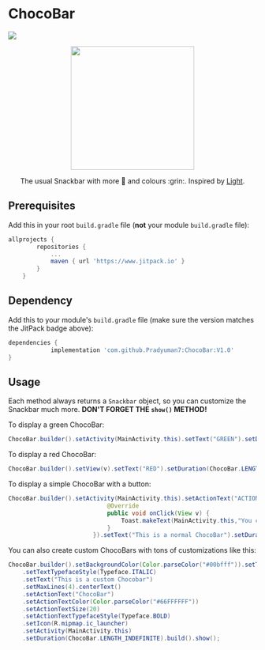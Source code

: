 # ChocoBar

[![](https://www.jitpack.io/v/Pradyuman7/ChocoBar.svg)](https://www.jitpack.io/#Pradyuman7/ChocoBar)

<p align="center">
  <img width="250" height="250" src="https://user-images.githubusercontent.com/41565823/50545792-3f2c5b80-0c1c-11e9-81e6-23b0035c7b4c.gif">
</p>

<p align="center">
  The usual Snackbar with more 🍫 and colours :grin:. Inspired by <a href="https://github.com/TonnyL/Light"> Light</a>.
</p>


## Prerequisites

Add this in your root `build.gradle` file (**not** your module `build.gradle` file):


```gradle
allprojects {
		repositories {
			...
			maven { url 'https://www.jitpack.io' }
		}
	}
```

## Dependency

Add this to your module's `build.gradle` file (make sure the version matches the JitPack badge above):

```gradle
dependencies {
	        implementation 'com.github.Pradyuman7:ChocoBar:V1.0'
}
```

## Usage

Each method always returns a `Snackbar` object, so you can customize the Snackbar much more. **DON'T FORGET THE `show()` METHOD!**

To display a green ChocoBar:

``` java
ChocoBar.builder().setActivity(MainActivity.this).setText("GREEN").setDuration(ChocoBar.LENGTH_SHORT).green().show();
```
To display a red ChocoBar:

``` java
ChocoBar.builder().setView(v).setText("RED").setDuration(ChocoBar.LENGTH_INDEFINITE).setActionText(android.R.string.ok).red().show();
```            
            
To display a simple ChocoBar with a button:

``` java
ChocoBar.builder().setActivity(MainActivity.this).setActionText("ACTION").setActionClickListener(new View.OnClickListener() {
                            @Override
                            public void onClick(View v) {
                                Toast.makeText(MainActivity.this,"You clicked",Toast.LENGTH_LONG).show();
                            }
                        }).setText("This is a normal ChocoBar").setDuration(ChocoBar.LENGTH_INDEFINITE).build().show();
```
You can also create custom ChocoBars with tons of customizations like this:
``` java
ChocoBar.builder().setBackgroundColor(Color.parseColor("#00bfff")).setTextSize(18).setTextColor(Color.parseColor("#FFFFFF"))
	.setTextTypefaceStyle(Typeface.ITALIC)
	.setText("This is a custom Chocobar")
	.setMaxLines(4).centerText()
	.setActionText("ChocoBar")
	.setActionTextColor(Color.parseColor("#66FFFFFF"))
	.setActionTextSize(20)
	.setActionTextTypefaceStyle(Typeface.BOLD)
	.setIcon(R.mipmap.ic_launcher)
	.setActivity(MainActivity.this)
	.setDuration(ChocoBar.LENGTH_INDEFINITE).build().show();
            
```

